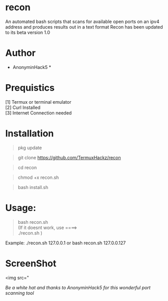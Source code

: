 # recon
An automated bash scripts that scans for available open ports on an ipv4 address and produces results out in a text format  Recon has been updated to its beta version 1.0

# Author
* AnonyminHack5 *

# Prequistics
[1] Termux or terminal emulator <br>
[2] Curl Installed <br>
[3] Internet Connection needed <br>

# Installation

> pkg update

> git clone https://github.com/TermuxHackz/recon

> cd recon

> chmod +x recon.sh

> bash install.sh
# Usage:

> bash recon.sh <Ip> <br>(If it doesnt work, use ====>        <br>./recon.sh <Ip>      )

Example: ./recon.sh 127.0.0.1   or bash recon.sh 127.0.0.127

# ScreenShot
<img src="

*Be a white hat and thanks to AnonyminHack5 for this wonderful port scanning tool*

